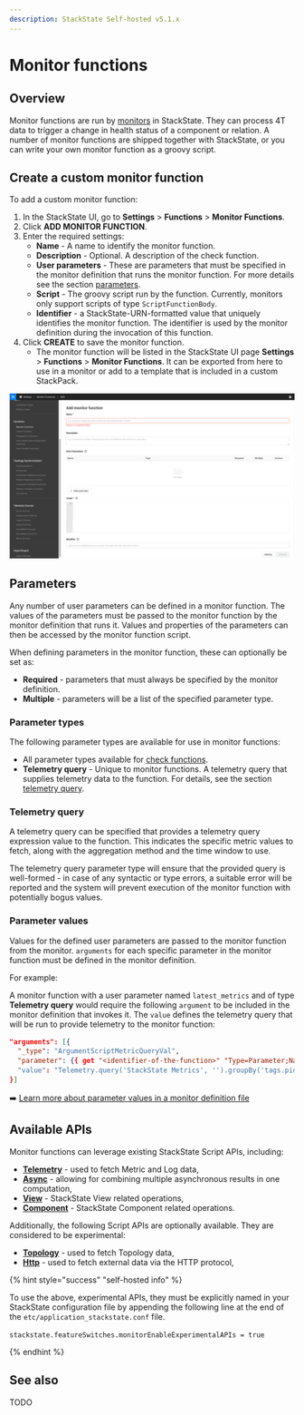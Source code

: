 ```yaml
---
description: StackState Self-hosted v5.1.x
---
```


# Monitor functions

## Overview

Monitor functions are run by [monitors](/use/checks-and-monitors/monitors.md) in StackState. They can process 4T data to trigger a change in health status of a component or relation. A number of monitor functions are shipped together with StackState, or you can write your own monitor function as a groovy script.

## Create a custom monitor function

To add a custom monitor function:

1. In the StackState UI, go to **Settings** >  **Functions** > **Monitor Functions**.
2. Click **ADD MONITOR FUNCTION**.
3. Enter the required settings:
   * **Name** - A name to identify the monitor function.
   * **Description** - Optional. A description of the check function.
   * **User parameters** - These are parameters that must be specified in the monitor definition that runs the monitor function. For more details see the section [parameters](#parameters).
   * **Script** - The groovy script run by the function. Currently, monitors only support scripts of type `ScriptFunctionBody`.
   * **Identifier** - a StackState-URN-formatted value that uniquely identifies the monitor function. The identifier is used by the monitor definition during the invocation of this function.
4. Click **CREATE** to save the monitor function.
   * The monitor function will be listed in the StackState UI page **Settings** >  **Functions** > **Monitor Functions**. It can be exported from here to use in a monitor or add to a template that is included in a custom StackPack.

![Add a custom monitor function](../../../.gitbook/assets/v51_add-monitor-function.png)

## Parameters

Any number of user parameters can be defined in a monitor function. The values of the parameters must be passed to the monitor function by the monitor definition that runs it. Values and properties of the parameters can then be accessed by the monitor function script.

When defining parameters in the monitor function, these can optionally be set as:

- **Required** - parameters that must always be specified by the monitor definition.
- **Multiple** - parameters will be a list of the specified parameter type.

### Parameter types

The following parameter types are available for use in monitor functions:

* All parameter types available for [check functions](/develop/developer-guides/custom-functions/check-functions.md#parameter-types).
* **Telemetry query** - Unique to monitor functions. A telemetry query that supplies telemetry data to the function. For details, see the section [telemetry query](#telemetry-query).

### Telemetry query

A telemetry query can be specified that provides a telemetry query expression value to the function. This indicates the specific metric values to fetch, along with the aggregation method and the time window to use.

The telemetry query parameter type will ensure that the provided query is well-formed - in case of any syntactic or type errors, a suitable error will be reported and the system will prevent execution of the monitor function with potentially bogus values.

### Parameter values

Values for the defined user parameters are passed to the monitor function from the monitor. `arguments` for each specific parameter in the monitor function must be defined in the monitor definition.

For example:

A monitor function with a user parameter named `latest_metrics` and of type **Telemetry query** would require the following `argument` to be included in the monitor definition that invokes it. The `value` defines the telemetry query that will be run to provide telemetry to the monitor function:

```json
"arguments": [{
  "_type": "ArgumentScriptMetricQueryVal",
  "parameter": {{ get "<identifier-of-the-function>" "Type=Parameter;Name=latest_metrics" }},
  "value": "Telemetry.query('StackState Metrics', '').groupBy('tags.pid', 'tags.createTime', 'host').metricField('cpu_systemPct').start('-1m').aggregation('mean', '15s')"
}]
```

➡️ [Learn more about parameter values in a monitor definition file](/develop/developer-guides/monitors/monitor-stj-file-format.md#arguments)

## Available APIs

Monitor functions can leverage existing StackState Script APIs, including:

- [**Telemetry**](/develop/reference/scripting/script-apis/telemetry.md) - used to fetch Metric and Log data,
- [**Async**](/develop/reference/scripting/script-apis/async.md) - allowing for combining multiple asynchronous results in one computation,
- [**View**](/develop/reference/scripting/script-apis/view.md) - StackState View related operations,
- [**Component**](/develop/reference/scripting/script-apis/component.md) - StackState Component related operations.

Additionally, the following Script APIs are optionally available. They are considered to be experimental:

- [**Topology**](/develop/reference/scripting/script-apis/topology.md) - used to fetch Topology data,
- [**Http**](/develop/reference/scripting/script-apis/http.md) - used to fetch external data via the HTTP protocol,

{% hint style="success" "self-hosted info" %}

To use the above, experimental APIs,  they must be explicitly named in your StackState configuration file by appending the following line at the end of the `etc/application_stackstate.conf` file.

`stackstate.featureSwitches.monitorEnableExperimentalAPIs = true`

{% endhint %}

## See also 

TODO
